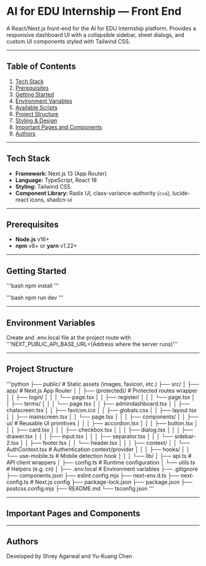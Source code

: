 # AI for EDU Internship — Front End

A React/Next.js front-end for the AI for EDU Internship platform. Provides a responsive dashboard UI with a collapsible sidebar, sheet dialogs, and custom UI components styled with Tailwind CSS.

---

## Table of Contents

1. [Tech Stack](#tech-stack)
2. [Prerequisites](#prerequisites)
3. [Getting Started](#getting-started)
4. [Environment Variables](#environment-variables)
5. [Available Scripts](#available-scripts)
6. [Project Structure](#project-structure)
7. [Styling & Design](#styling-design)
8. [Important Pages and Components](#pages-components)
9. [Authors](#authors)

---

## Tech Stack

- **Framework:** Next.js 13 (App Router)
- **Language:** TypeScript, React 18
- **Styling:** Tailwind CSS
- **Component Library:** Radix UI, class-variance-authority (`cva`), lucide-react icons, shadcn-ui

---

## Prerequisites

- **Node.js** v16+
- **npm** v8+ or **yarn** v1.22+

---

## Getting Started

'''bash
npm install
'''

'''bash
npm run dev
'''

---

## Environment Variables

Create and .env.local file at the project route with '''NEXT_PUBLIC_API_BASE_URL=(Address where the server runs)'''

---

## Project Structure

'''python
├── public/ # Static assets (images, favicon, etc.)
├── src/
│ ├── app/ # Next.js App Router
│ │ ├── (protected)/ # Protected routes wrapper
│ │ ├── login/
│ │ │ └── page.tsx
│ │ ├── register/
│ │ │ └── page.tsx
│ │ ├── terms/
│ │ │ └── page.tsx
│ │ ├── admindashboard.tsx
│ │ ├── chatscreen.tsx
│ │ ├── favicon.ico
│ │ ├── globals.css
│ │ ├── layout.tsx
│ │ ├── mainscreen.tsx
│ │ └── page.tsx
│ │
│ ├── components/
│ │ ├── ui/ # Reusable UI primitives
│ │ │ ├── accordion.tsx
│ │ │ ├── button.tsx
│ │ │ ├── card.tsx
│ │ │ ├── checkbox.tsx
│ │ │ ├── dialog.tsx
│ │ │ ├── drawer.tsx
│ │ │ ├── input.tsx
│ │ │ ├── separator.tsx
│ │ │ └── sidebar-2.tsx
│ │ ├── footer.tsx
│ │ └── header.tsx
│ │
│ ├── context/
│ │ └── AuthContext.tsx # Authentication context/provider
│ │
│ ├── hooks/
│ │ └── use-mobile.ts # Mobile detection hook
│ │
│ └── lib/
│ ├── api.ts # API client wrappers
│ ├── config.ts # Runtime configuration
│ └── utils.ts # Helpers (e.g. cn)
│
├── .env.local # Environment variables
├── .gitignore
├── components.json
├── eslint.config.mjs
├── next-env.d.ts
├── next-config.ts # Next.js config
├── package-lock.json
├── package.json
├── postcss.config.mjs
├── README.md
└── tsconfig.json
'''

---

## Important Pages and Components

---

## Authors

Developed by Shrey Agarwal and Yu-Kuang Chen
